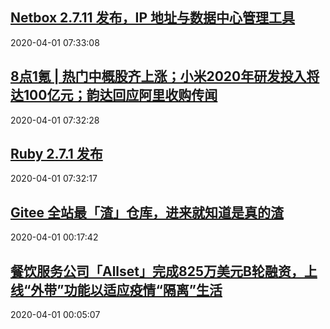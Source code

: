 ## <a href="https://www.oschina.net/news/114521/netbox-2-7-11-released" target="_blank">Netbox 2.7.11 发布，IP 地址与数据中心管理工具</a>
2020-04-01 07:33:08 
## <a href="http://36kr.com/p/5307472.html?ktm_source=feed" target="_blank">8点1氪 | 热门中概股齐上涨；小米2020年研发投入将达100亿元；韵达回应阿里收购传闻</a>
2020-04-01 07:32:28 
## <a href="https://www.oschina.net/news/114520/ruby-2-7-1-released" target="_blank">Ruby 2.7.1 发布</a>
2020-04-01 07:32:17 
## <a href="https://gitee.com/gitee-frontend/page-animation" target="_blank">Gitee 全站最「渣」仓库，进来就知道是真的渣</a>
2020-04-01 00:17:42 
## <a href="http://36kr.com/p/5307502.html?ktm_source=feed" target="_blank">餐饮服务公司「Allset」完成825万美元B轮融资，上线“外带”功能以适应疫情“隔离”生活</a>
2020-04-01 00:05:07 
